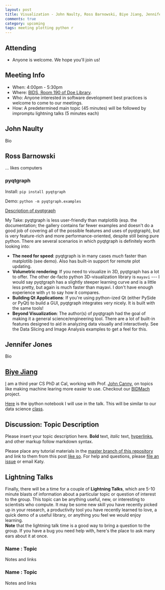 ```yaml
---
layout: post
title: Visualization - John Naulty, Ross Barnowski, Biye Jiang, Jennifer Jones
comments: true
category: upcoming
tags: meeting plotting python r 
---
```


## Attending

- Anyone is welcome. We hope you'll join us!

## Meeting Info

- When: 4:00pm - 5:30pm
- Where: [BIDS, Room 190 of Doe Library](https://bids.berkeley.edu).
- Who: Anyone interested in software development best practices is welcome to come to our meetings.
- How: A predetermined main topic (45 minutes) will be followed by impromptu lightning talks (5 minutes each)

## John Naulty

Bio

## Ross Barnowski

... likes computers

### pyqtgraph
Install: `pip install pyqtgraph`

Demo: `python -m pyqtgraph.examples`

[Description of pyqtgraph](http://www.pyqtgraph.org/)

My Take: pyqtgraph is less user-friendly than matplotlib (esp. the 
documentation; the gallery contains far fewer examples and doesn't do a good
job of covering all of the possible features and uses of pyqtgraph), but is very
feature-rich and more performance-oriented, despite still being pure python.
There are several scenarios in which pyqtgraph is definitely worth looking into:
 - **The need for speed**: pyqtgraph is in many cases *much* faster than
   matplotlib (see demo). Also has built-in support for remote plot updating.
 - **Volumetric rendering**: If you need to visualize in 3D, pyqtgraph has a lot
   to offer. The other de-facto python 3D-visualization library is `mayavi` ---
   I would say pyqtgraph has a slightly steeper learning curve and is a little
   less pretty, but again is much faster than mayavi. I don't have enough
   experience with `yt` to say how it compares.
 - **Building Qt Applications**: If you're using python-ized Qt (either PySide
   or PyQt) to build a GUI, pyqtgraph integrates very nicely. It is built with
   the same tools!
 - **Beyond Visualization**: The author(s) of pyqtgraph had the goal of making
   it a general science/engineering tool. There are a lot of built-in features
   designed to aid in analyzing data visually and interactively. See the 
   Data Slicing and Image Analysis examples to get a feel for this.


## Jennifer Jones

Bio

## [Biye Jiang](http://byeah.github.io/)

[I](http://byeah.github.io/) am a third year CS PhD at Cal, working with Prof. [John Canny](http://www.eecs.berkeley.edu/~jfc/), 
on topics like making machine learing more easier to use. Checkout our [BIDMach](http://bid2.berkeley.edu/bid-data-project/) project.

[Here](https://www.dropbox.com/s/c30gyw7p88rikkf/viz.ipynb?dl=0) is the ipython notebook I will use in the talk.
This will be similar to our data science [class](https://bcourses.berkeley.edu/courses/1377158/).

## Discussion: Topic Description

Please insert your topic description here. **Bold** text, _italic_ text, 
[hyperlinks](www.google.com), and other markup follow markdown syntax. 

Please place any tutorial materials in the 
[master branch of this repository](https://github.com/thehackerwithin/berkeley/tree/master) 
and link to them from this post 
[like so](https://github.com/thehackerwithin/berkeley/tree/master/IPython). 
For help 
and questions, please 
[file an issue](https://github.com/thehackerwithin/berkeley/issues/new) 
or email Katy.


## Lightning Talks

Finally, there will be a time for a couple of **Lightning Talks**, which are 
5-10 minute blasts of information about a particular topic or question of 
interest to the group.  This topic can be anything useful, new, or interesting 
to scientists who compute. It may be some new skill you have recently picked up 
in your research, a productivity tool you have recently learned to love, a 
quick demo of a useful library, or anything you feel we would enjoy learning.  
**Note** that the lightning talk time is a good way to bring a question to the 
group. If you have a bug you need help with, here's the place to ask many ears 
about it at once.  


### Name : Topic 

Notes and links

### Name : Topic

Notes and links
